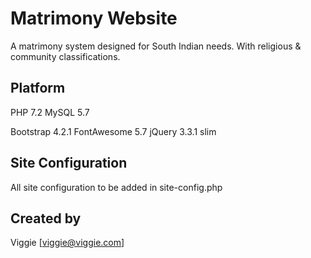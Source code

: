 # Matrimony Website

A matrimony system designed for South Indian needs. With religious & community classifications.

## Platform
PHP 7.2
MySQL 5.7

Bootstrap 4.2.1
FontAwesome 5.7
jQuery 3.3.1 slim

## Site Configuration
All site configuration to be added in site-config.php

## Created by
Viggie [viggie@viggie.com]
